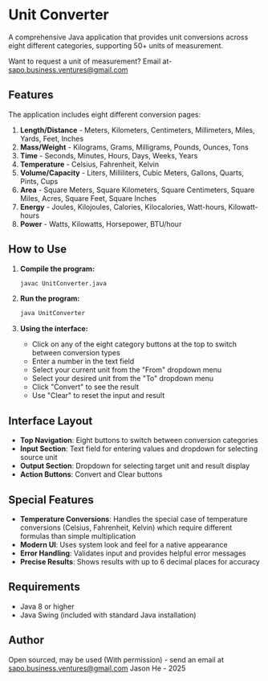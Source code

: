 # Unit Converter

A comprehensive Java application that provides unit conversions across eight different categories, supporting 50+ units of measurement. 

Want to request a unit of measurement? Email at- sapo.business.ventures@gmail.com

## Features

The application includes eight different conversion pages:

1. **Length/Distance** - Meters, Kilometers, Centimeters, Millimeters, Miles, Yards, Feet, Inches
2. **Mass/Weight** - Kilograms, Grams, Milligrams, Pounds, Ounces, Tons
3. **Time** - Seconds, Minutes, Hours, Days, Weeks, Years
4. **Temperature** - Celsius, Fahrenheit, Kelvin
5. **Volume/Capacity** - Liters, Milliliters, Cubic Meters, Gallons, Quarts, Pints, Cups
6. **Area** - Square Meters, Square Kilometers, Square Centimeters, Square Miles, Acres, Square Feet, Square Inches
7. **Energy** - Joules, Kilojoules, Calories, Kilocalories, Watt-hours, Kilowatt-hours
8. **Power** - Watts, Kilowatts, Horsepower, BTU/hour

## How to Use

1. **Compile the program:**
   ```bash
   javac UnitConverter.java
   ```

2. **Run the program:**
   ```bash
   java UnitConverter
   ```

3. **Using the interface:**
   - Click on any of the eight category buttons at the top to switch between conversion types
   - Enter a number in the text field
   - Select your current unit from the "From" dropdown menu
   - Select your desired unit from the "To" dropdown menu
   - Click "Convert" to see the result
   - Use "Clear" to reset the input and result

## Interface Layout

- **Top Navigation**: Eight buttons to switch between conversion categories
- **Input Section**: Text field for entering values and dropdown for selecting source unit
- **Output Section**: Dropdown for selecting target unit and result display
- **Action Buttons**: Convert and Clear buttons

## Special Features

- **Temperature Conversions**: Handles the special case of temperature conversions (Celsius, Fahrenheit, Kelvin) which require different formulas than simple multiplication
- **Modern UI**: Uses system look and feel for a native appearance
- **Error Handling**: Validates input and provides helpful error messages
- **Precise Results**: Shows results with up to 6 decimal places for accuracy

## Requirements

- Java 8 or higher
- Java Swing (included with standard Java installation)

## Author

Open sourced, may be used (With permission) - send an email at sapo.business.ventures@gmail.com
Jason He - 2025 
